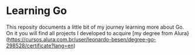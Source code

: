 # Learning Go

This reposity documents a little bit of my journey learning more about Go. 
On it you will find all projects I developed to acquire [my degree from Alura} (https://cursos.alura.com.br/user/leonardo-besen/degree-go-298528/certificate?lang=en)
